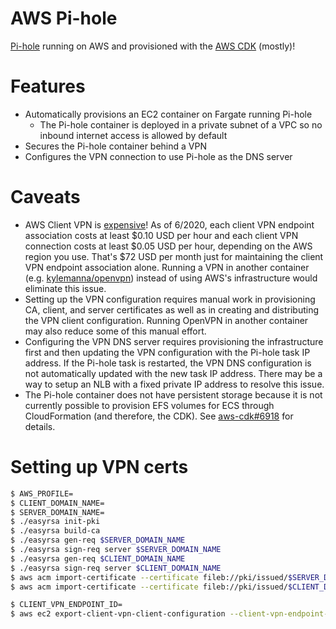 # AWS Pi-hole

[Pi-hole][pi-hole] running on AWS and provisioned with the [AWS CDK][cdk]
(mostly)!

# Features
- Automatically provisions an EC2 container on Fargate running Pi-hole
    - The Pi-hole container is deployed in a private subnet of a VPC so no
      inbound internet access is allowed by default
- Secures the Pi-hole container behind a VPN
- Configures the VPN connection to use Pi-hole as the DNS server

# Caveats

- AWS Client VPN is [expensive][clientvpnpricing]! As of 6/2020, each client VPN
  endpoint association costs at least $0.10 USD per hour and each client VPN
  connection costs at least $0.05 USD per hour, depending on the AWS region you
  use. That's \$72 USD per month just for maintaining the client VPN endpoint
  association alone. Running a VPN in another container (e.g.
  [kylemanna/openvpn][kylemanna/openvpn]) instead of using AWS's
  infrastructure would eliminate this issue.
- Setting up the VPN configuration requires manual work in provisioning CA,
  client, and server certificates as well as in creating and distributing the
  VPN client configuration. Running OpenVPN in another container may also
  reduce some of this manual effort.
- Configuring the VPN DNS server requires provisioning the infrastructure first
  and then updating the VPN configuration with the Pi-hole task IP address. If
  the Pi-hole task is restarted, the VPN DNS configuration is not automatically
  updated with the new task IP address. There may be a way to setup an NLB with
  a fixed private IP address to resolve this issue.
- The Pi-hole container does not have persistent storage because it is not
  currently possible to provision EFS volumes for ECS through CloudFormation
  (and therefore, the CDK). See [aws-cdk#6918][aws-cdk-6918] for details.

# Setting up VPN certs

```sh
$ AWS_PROFILE=
$ CLIENT_DOMAIN_NAME=
$ SERVER_DOMAIN_NAME=
$ ./easyrsa init-pki
$ ./easyrsa build-ca
$ ./easyrsa gen-req $SERVER_DOMAIN_NAME
$ ./easyrsa sign-req server $SERVER_DOMAIN_NAME
$ ./easyrsa gen-req $CLIENT_DOMAIN_NAME
$ ./easyrsa sign-req server $CLIENT_DOMAIN_NAME
$ aws acm import-certificate --certificate fileb://pki/issued/$SERVER_DOMAIN_NAME.crt --private-key fileb://pki/private/$SERVER_DOMAIN_NAME.key --certificate-chain fileb://pki/ca.crt --profile $AWS_PROFILE
$ aws acm import-certificate --certificate fileb://pki/issued/$CLIENT_DOMAIN_NAME.crt --private-key fileb://pki/private/$CLIENT_DOMAIN_NAME.key --certificate-chain fileb://pki/ca.crt --profile $AWS_PROFILE
```

```sh
$ CLIENT_VPN_ENDPOINT_ID=
$ aws ec2 export-client-vpn-client-configuration --client-vpn-endpoint-id $CLIENT_VPN_ENDPOINT_ID --output text --profile $AWS_PROFILE > pihole_vpn_config.ovpn
```

[aws-cdk-6918]: https://github.com/aws/aws-cdk/issues/6918
[clientvpnpricing]: https://aws.amazon.com/vpn/pricing/#AWS_Client_VPN_pricing
[cdk]: https://github.com/aws/aws-cdk
[kylemanna/openvpn]: https://hub.docker.com/r/kylemanna/openvpn
[pi-hole]: https://pi-hole.net
